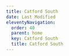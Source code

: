 ```yaml
---
title: Catford South
date: Last Modified
eleventyNavigation:
  order: 40
  parent: home
  key: Catford South
  title: Catford South
---
```

